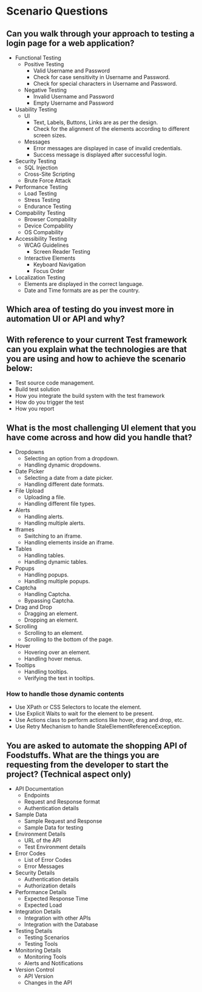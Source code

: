 # Scenario Questions

## Can you walk through your approach to testing a login page for a web application?
- Functional Testing
  - Positive Testing
    - Valid Username and Password
    - Check for case sensitivity in Username and Password.
    - Check for special characters in Username and Password.
  - Negative Testing
    - Invalid Username and Password
    - Empty Username and Password
- Usability Testing
  - UI
    - Text, Labels, Buttons, Links are as per the design.
    - Check for the alignment of the elements according to different screen sizes.
  - Messages
    - Error messages are displayed in case of invalid credentials.
    - Success message is displayed after successful login.
- Security Testing
  - SQL Injection
  - Cross-Site Scripting
  - Brute Force Attack
- Performance Testing
  - Load Testing
  - Stress Testing
  - Endurance Testing
- Compability Testing
  - Browser Compability
  - Device Compability
  - OS Compability
- Accessibility Testing
  - WCAG Guidelines
    - Screen Reader Testing
  - Interactive Elements
    - Keyboard Navigation
    - Focus Order
- Localization Testing
  - Elements are displayed in the correct language.
  - Date and Time formats are as per the country.

## Which area of testing do you invest more in automation UI or API and why?

## With reference to your current Test framework can you explain what the technologies are that you are using and how to achieve the scenario below:
- Test source code management.
- Build test solution
- How you integrate the build system with the test framework
- How do you trigger the test
- How you report

## What is the most challenging UI element that you have come across and how did you handle that?
- Dropdowns
  - Selecting an option from a dropdown.
  - Handling dynamic dropdowns.
- Date Picker
  - Selecting a date from a date picker.
  - Handling different date formats.
- File Upload
  - Uploading a file.
  - Handling different file types.
- Alerts
  - Handling alerts.
  - Handling multiple alerts.
- Iframes
  - Switching to an iframe.
  - Handling elements inside an iframe.
- Tables
  - Handling tables.
  - Handling dynamic tables.
- Popups
  - Handling popups.
  - Handling multiple popups.
- Captcha
  - Handling Captcha.
  - Bypassing Captcha.
- Drag and Drop
  - Dragging an element.
  - Dropping an element.
- Scrolling
  - Scrolling to an element.
  - Scrolling to the bottom of the page.
- Hover
  - Hovering over an element.
  - Handling hover menus.
- Tooltips
  - Handling tooltips.
  - Verifying the text in tooltips.

### How to handle those dynamic contents
- Use XPath or CSS Selectors to locate the element.
- Use Explicit Waits to wait for the element to be present.
- Use Actions class to perform actions like hover, drag and drop, etc.
- Use Retry Mechanism to handle StaleElementReferenceException.

## You are asked to automate the shopping API of Foodstuffs. What are the things you are requesting from the developer to start the project? (Technical aspect only)
- API Documentation
  - Endpoints
  - Request and Response format
  - Authentication details
- Sample Data
  - Sample Request and Response
  - Sample Data for testing
- Environment Details
  - URL of the API
  - Test Environment details
- Error Codes
  - List of Error Codes
  - Error Messages
- Security Details
  - Authentication details
  - Authorization details
- Performance Details
  - Expected Response Time
  - Expected Load
- Integration Details
  - Integration with other APIs
  - Integration with the Database
- Testing Details
  - Testing Scenarios
  - Testing Tools
- Monitoring Details
  - Monitoring Tools
  - Alerts and Notifications
- Version Control
  - API Version
  - Changes in the API